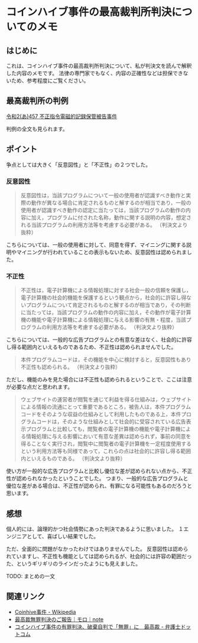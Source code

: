 # コインハイブ事件の最高裁判所判決についてのメモ

## はじめに

これは、コインハイブ事件の最高裁判所判決について、私が判決文を読んで解釈した内容のメモです。
法律の専門家でもなく、内容の正確性などは担保できないため、参考程度にご覧ください。

## 最高裁判所の判例

[令和2(あ)457 不正指令電磁的記録保管被告事件](https://www.courts.go.jp/app/hanrei_jp/detail2?id=90869)

判例の全文も見られます。

## ポイント

争点としては大きく「反意図性」と「不正性」の２つでした。

### 反意図性

> 反意図性は，当該プログラムについて一般の使用者が認識すべき動作と実際の動作が異なる場合に肯定されるものと解するのが相当であり，一般の使用者が認識すべき動作の認定に当たっては，当該プログラムの動作の内容に加え，プログラムに付された名称，動作に関する説明の内容，想定される当該プログラムの利用方法等を考慮する必要がある。
> （判決文より抜粋）

こちらについては、一般の使用者に対して、同意を得ず、マイニングに関する説明やマイニングが行われていることの表示もないため、反意図性は認められました。

### 不正性

> 不正性は，電子計算機による情報処理に対する社会一般の信頼を保護し，電子計算機の社会的機能を保護するという観点から，社会的に許容し得ないプログラムについて肯定されるものと解するのが相当であり，その判断に当たっては，当該プログラムの動作の内容に加え，その動作が電子計算機の機能や電子計算機による情報処理に与える影響の有無・程度，当該プログラムの利用方法等を考慮する必要がある。
> （判決文より抜粋）

こちらについては、一般的な広告プログラムとの有意な差はなく、社会的に許容し得る範囲内といえるものであるため、不正性は認められませんでした。

> 本件プログラムコードは，その機能を中心に検討すると，反意図性もあり不正性も認められる。
> （判決文より抜粋）

ただし、機能のみを見た場合には不正性も認められるということで、ここは注意が必要な点だと思われます。

> ウェブサイトの運営者が閲覧を通じて利益を得る仕組みは，ウェブサイトによる情報の流通にとって重要であるところ，被告人は，本件プログラムコードをそのような収益の仕組みとして利用したものである上，本件プログラムコードは，そのような仕組みとして社会的に受容されている広告表示プログラムと比較しても，閲覧者の電子計算機の機能や電子計算機による情報処理に与える影響において有意な差異は認められず，事前の同意を得ることなく実行され，閲覧中に閲覧者の電子計算機を一定程度使用するという利用方法等も同様であって，これらの点は社会的に許容し得る範囲内といえるものである。
> （判決文より抜粋）

使い方が一般的な広告プログラムと比較し優位な差が認められない点から、不正性が認められなかったということでした。
つまり、一般的な広告プログラムと優位な差がある場合は、不正性が認められ、有罪になる可能性もあるのだろうと思います。

## 感想

個人的には、論理的かつ社会情勢にあった判決であるように思いました。
１エンジニアとして、喜ばしい結果でした。

ただ、全面的に問題がなかったわけではありませんでした。
反意図性は認められていますし、不正性も機能としては認められるが、社会的には許容の範囲だった、というギリギリのラインだったようにも見えました。

TODO: まとめの一文

## 関連リンク

- [Coinhive事件 - Wikipedia](https://ja.wikipedia.org/wiki/Coinhive%E4%BA%8B%E4%BB%B6)
- [最高裁無罪判決のご報告｜モロ｜note](https://note.com/morois/n/n04022db1f76c)
- [コインハイブ事件の有罪判決、破棄自判で「無罪」に　最高裁 - 弁護士ドットコム](https://www.bengo4.com/c_1009/n_14033/)
